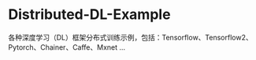 # Distributed-DL-Example
各种深度学习（DL）框架分布式训练示例，包括：Tensorflow、Tensorflow2、Pytorch、Chainer、Caffe、Mxnet ...
